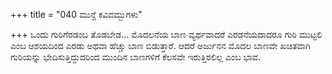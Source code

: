 +++
title = "040 ಮುನ್ದೆ ಕವಿವಮ್ಬುಗಳು"

+++
 ಒಂದು ಗುರಿಗೆರಡಂಬ ತೊಡಬೇಡ... ಮೊದಲನೆಯ ಬಾಣ ವ್ಯರ್ಥವಾದರೆ ಎರಡನೆಯದಾದರೂ ಗುರಿ ಮುಟ್ಟಲಿ ಎಂಬ ಆಶಯದಿಂದ ಎರಡು ಅಥವಾ ಹೆಚ್ಚು ಬಾಣ ಬಿಡುತ್ತಾರೆ. ಆದರೆ ಅರ್ಜುನನ ಮೊದಲ ಬಾಣವೇ ಖಚಿತವಾಗಿ ಗುರಿಯನ್ನು ಭೇದಿಸುತ್ತಿದ್ದುದರಿಂದ ಮುಂದಿನ ಬಾಣಗಳಿಗೆ ಕೆಲಸವೇ ಇರುತ್ತಿರಲಿಲ್ಲ ಎಂಬ ಭಾವ.